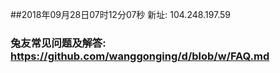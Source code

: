 ##2018年09月28日07时12分07秒 新址: 104.248.197.59
### 兔友常见问题及解答: https://github.com/wanggonging/d/blob/w/FAQ.md
